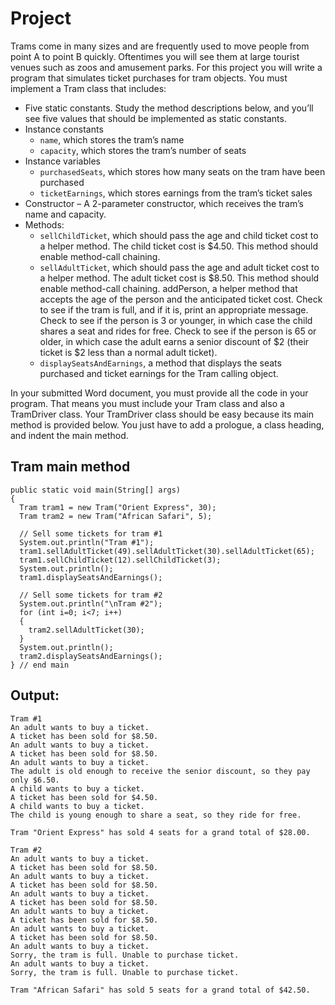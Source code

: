 # Project
Trams come in many sizes and are frequently used to move people from point A to point B quickly. Oftentimes you will see them at large tourist venues such as zoos and amusement parks. For this project you will write a program that simulates ticket purchases for tram objects. You must implement a Tram class that includes:
- Five static constants. Study the method descriptions below, and you’ll see five values that should be implemented as static constants.
- Instance constants  
    - ```name```, which stores the tram’s name
    - ```capacity```, which stores the tram’s number of seats
- Instance variables  
    - ```purchasedSeats```, which stores how many seats on the tram have been purchased
    - ```ticketEarnings```, which stores earnings from the tram’s ticket sales
- Constructor – A 2-parameter constructor, which receives the tram’s name and capacity.
- Methods:
    - ```sellChildTicket```, which should pass the age and child ticket cost to a helper method. The child ticket cost is $4.50. This method should enable method-call chaining.
    - ```sellAdultTicket```, which should pass the age and adult ticket cost to a helper method. The adult ticket cost is $8.50. This method should enable method-call chaining.
addPerson, a helper method that accepts the age of the person and the anticipated ticket cost. Check to see if the tram is full, and if it is, print an appropriate message. Check to see if the person is 3 or younger, in which case the child shares a seat and rides for free. Check to see if the person is 65 or older, in which case the adult earns a senior discount of $2 (their ticket is $2 less than a normal adult ticket).
    - ```displaySeatsAndEarnings```, a method that displays the seats purchased and ticket earnings for the Tram calling object.
    
In your submitted Word document, you must provide all the code in your program. That means you must include your Tram class and also a TramDriver class. Your TramDriver class should be easy because its main method is provided below. You just have to add a prologue, a class heading, and indent the main method.

## Tram main method
```
public static void main(String[] args)
{
  Tram tram1 = new Tram("Orient Express", 30);
  Tram tram2 = new Tram("African Safari", 5);

  // Sell some tickets for tram #1
  System.out.println("Tram #1");
  tram1.sellAdultTicket(49).sellAdultTicket(30).sellAdultTicket(65);
  tram1.sellChildTicket(12).sellChildTicket(3);
  System.out.println();
  tram1.displaySeatsAndEarnings();

  // Sell some tickets for tram #2
  System.out.println("\nTram #2");
  for (int i=0; i<7; i++)
  {
    tram2.sellAdultTicket(30);
  }
  System.out.println();
  tram2.displaySeatsAndEarnings();
} // end main
```

## Output:
```
Tram #1
An adult wants to buy a ticket.
A ticket has been sold for $8.50.
An adult wants to buy a ticket.
A ticket has been sold for $8.50.
An adult wants to buy a ticket.
The adult is old enough to receive the senior discount, so they pay only $6.50.
A child wants to buy a ticket.
A ticket has been sold for $4.50.
A child wants to buy a ticket.
The child is young enough to share a seat, so they ride for free.

Tram "Orient Express" has sold 4 seats for a grand total of $28.00.

Tram #2
An adult wants to buy a ticket.
A ticket has been sold for $8.50.
An adult wants to buy a ticket.
A ticket has been sold for $8.50.
An adult wants to buy a ticket.
A ticket has been sold for $8.50.
An adult wants to buy a ticket.
A ticket has been sold for $8.50.
An adult wants to buy a ticket.
A ticket has been sold for $8.50.
An adult wants to buy a ticket.
Sorry, the tram is full. Unable to purchase ticket.
An adult wants to buy a ticket.
Sorry, the tram is full. Unable to purchase ticket.

Tram "African Safari" has sold 5 seats for a grand total of $42.50.
```
